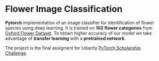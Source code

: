 # Flower Image Classification
**Pytorch** implementation of an image classifier for identification of flower species using deep learning. It is trained on **102 flower categories** from [Oxford Flower Dataset](http://www.robots.ox.ac.uk/~vgg/data/flowers/102/index.html). To obtain higher accuracy of our model we take advantage of **transfer learning** with a **pretrained network**. 

The project is the final assigment for Udacity [PyTorch Scholarship Challenge](https://www.udacity.com/facebook-pytorch-scholarship).
